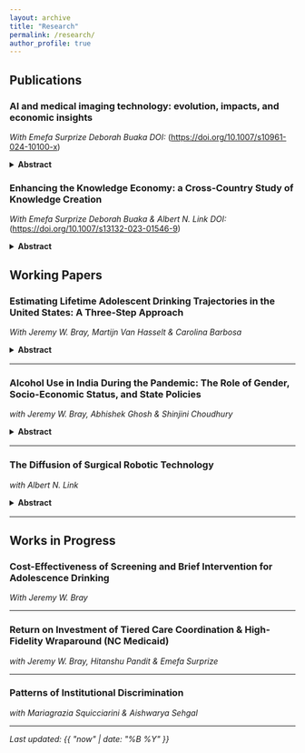 ```yaml
---
layout: archive
title: "Research"
permalink: /research/
author_profile: true
---
```


## Publications

### AI and medical imaging technology: evolution, impacts, and economic insights
*With Emefa Surprize Deborah Buaka*
*DOI:* (https://doi.org/10.1007/s10961-024-10100-x)

<details>
  <summary><strong>Abstract</strong></summary>
  <div markdown="1">
This paper examines the transformative impact of Artificial Intelligence (AI) on medical imaging technology, tracing the evolution of medical imaging from the development of X-ray technology in the 19th century, and describing AI’s integration into medical imaging beginning in the second half of the 20th century. This paper explores AI’s role in early disease detection, enhanced diagnostics, and streamlined workflows. Legal considerations are also discussed, exemplified by proposed regulations such as the EU’s Artificial Intelligence Act and the U.S. Algorithmic Accountability Act.
  </div>
</details>

### Enhancing the Knowledge Economy: a Cross-Country Study of Knowledge Creation
*With Emefa Surprize Deborah Buaka & Albert N. Link*
*DOI:* (https://doi.org/10.1007/s13132-023-01546-9)

<details>
  <summary><strong>Abstract</strong></summary>
  <div markdown="1">
We identify quantitatively, using cross-country data from the Global Innovation Index, a path through which R&D (research and development) operates to affect economic growth and development. The path we consider is one that relates to enhancing the knowledge economy. Specifically, we contribute to the literature through the quantification of the antecedents and consequences of newly created knowledge: R&D → creation of new knowledge → economic growth and development. And, we show statistically that the R&D → creation of new knowledge relationship is enhanced when businesses collaborate with universities. Not only is this collaborative indirect relationship new to the knowledge creation literature, but also it is based on the estimation of a model specification that has not previously been considered.
  </div>
</details>

## Working Papers

### Estimating Lifetime Adolescent Drinking Trajectories in the United States: A Three-Step Approach
*With Jeremy W. Bray, Martijn Van Hasselt & Carolina Barbosa*

<details>
  <summary><strong>Abstract</strong></summary>
  <div markdown="1">
Background: Understanding drinking trajectories from adolescence to old age is crucial for assessing the long-term effects of intervention programs for adolescent drinking. This study estimates transition probabilities between alcohol consumption levels to understand the long-term drinking trajectories of adolescents in the U.S. 
    
Methods: We used Bayesian Simulation to compute transition probabilities from age 12 to 65 in the U.S. for four drinking risk levels (low, medium, high, very high), abstinence, and alcohol dependence. Estimated transition probabilities were calibrated using simulated annealing. 

Results:  Across 16 age groups, the 1-year probability of remaining in the same state from age 12 to 65 averaged 0.84 (abstinent), 0.47 (low risk), 0.31 (medium risk), 0.33 (high risk), 0.33 (very high risk), and 0.49 (alcohol dependence). The probability of remaining abstinent decreased significantly at age 21 and then increased gradually over time. People in higher risk drinking states had a higher probability of transitioning to alcohol dependence.  

Limitations: This study lacks prior data on transitioning from alcohol dependence to other drinking states among adolescents, leading to potentially inaccurate transition probabilities. Additionally, while transition probabilities were estimated by sex, other factors such as race, geography, and religion were not considered, limiting the model’s generalizability.

Conclusion: Transition probabilities for alcohol use states are essential to understanding the progression of alcohol use over a lifetime. These transition probabilities can also be used as inputs to model the long-term impacts of intervention programs for adolescent drinking.

Implications: These findings provide a framework for evaluating intervention programs and guiding healthcare resource allocation to reduce adolescent alcohol consumption.

  </div>
</details>

---

### Alcohol Use in India During the Pandemic: The Role of Gender, Socio-Economic Status, and State Policies
*with Jeremy W. Bray, Abhishek Ghosh & Shinjini Choudhury*

<details>
  <summary><strong>Abstract</strong></summary>
  <div markdown="1">
Objectives
    
This study investigates the change in alcohol use following the COVID-19 lockdown in India, with a focus on gender differences and the influence of socioeconomic status and state policies.

Methods 

Data were sourced from the National Family Health Survey (NFHS-5), comprising 13 states and Union Territories, conducted in two phases: pre-lockdown (June 2019 to January 2020) and post-lockdown (October 2020 to May 2021). The NFHS-5 used a multi-stage sampling approach that was stratified by gender. The analysis included 312,101 respondents, with 128,258 surveyed pre-lockdown and 183,843 post-lockdowns. Outcome variables were alcohol use and frequency of use, categorized into abstinence, less than once a week, about once a week, and almost every day.

Results

Women showed a 0.15% decrease in abstinence (p = .006), with increases in drinking frequencies, particularly among rural women, those with no education (p < .001), and the poorest economic groups (p < .001). Conversely, women with higher education (p < .001) and from scheduled tribes (p < .001) increased their abstinence. Men showed a 1.64% increase in abstinence (p < .001), with significant decreases in drinking frequencies, especially in urban areas (p < .001), higher education (p = .002), and the richest groups (p < .001). Men in states with restricted sales policies saw an increase in abstinence (p < .001), while women in these states increased their drinking frequency. 

Conclusion 

The COVID-19 lockdown had a differential impact on alcohol use among men and women in India, highlighting the need for gender-responsive alcohol policies. 

  </div>
</details>

---

### The Diffusion of Surgical Robotic Technology
*with Albert N. Link*

<details>
  <summary><strong>Abstract</strong></summary>
  <div markdown="1">
An understanding of the diffusion of surgical robotic technology is a contribution to the academic literature on the diffusion of new technology in itself, and also it is a precursor to effective U.S. public policies toward this burgeoning new technology.  Using patent application information from filings with the U.S. Patent and Trademark Office, we characterize the diffusion of this technology in terms of a traditional S-curve model.  We also hypothesize a theory of the distribution of surgical robotic technology, and we test our theory empirically.  Our findings are a precursor to the promulgation of public sector performance standards for the use of the technology in open surgery.
  </div>
</details>

---

## Works in Progress

### Cost-Effectiveness of Screening and Brief Intervention for Adolescence Drinking
*With Jeremy W. Bray*

---

### Return on Investment of Tiered Care Coordination & High-Fidelity Wraparound (NC Medicaid)
*with Jeremy W. Bray, Hitanshu Pandit & Emefa Surprize*

---

### Patterns of Institutional Discrimination
*with Mariagrazia Squicciarini & Aishwarya Sehgal*

---

*Last updated: {{ "now" | date: "%B %Y" }}*

<style>
  details summary { cursor: pointer; }
  details { margin: 0.4rem 0 1rem; }
  button { padding: 0.35rem 0.6rem; margin-right: 0.4rem; }
</style>
<script>
  (function(){
    const expandBtn = document.getElementById('expand');
    const collapseBtn = document.getElementById('collapse');
    const all = () => Array.from(document.querySelectorAll('details'));
    expandBtn?.addEventListener('click', () => all().forEach(d => d.open = true));
    collapseBtn?.addEventListener('click', () => all().forEach(d => d.open = false));
  })();
</script>


